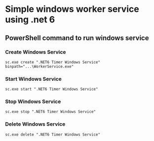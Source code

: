 # Simple windows worker service using .net 6

## PowerShell command to run windows service
### Create Windows Service
```
sc.exe create ".NET6 Timer Windows Service" binpath="...\WorkerService.exe"
```
### Start Windows Service
```
sc.exe start ".NET6 Timer Windows Service"
```
### Stop Windows Service
```
sc.exe stop ".NET6 Timer Windows Service"
```
### Delete Windows Service
```
sc.exe delete ".NET6 Timer Windows Service"
```

